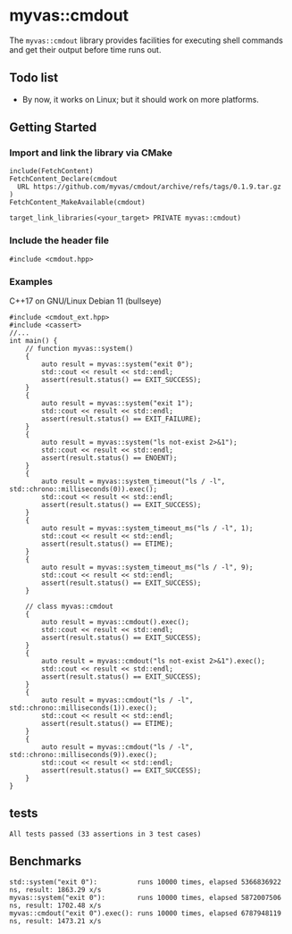 # myvas::cmdout
The `myvas::cmdout` library provides facilities for executing shell commands and get their output before time runs out.

## Todo list
- By now, it works on Linux; but it should work on more platforms.

## Getting Started
### Import and link the library via CMake
```
include(FetchContent)
FetchContent_Declare(cmdout
  URL https://github.com/myvas/cmdout/archive/refs/tags/0.1.9.tar.gz
)
FetchContent_MakeAvailable(cmdout)

target_link_libraries(<your_target> PRIVATE myvas::cmdout)
```
### Include the header file
```
#include <cmdout.hpp>
```

### Examples
C++17 on GNU/Linux Debian 11 (bullseye)
```
#include <cmdout_ext.hpp>
#include <cassert>
//...
int main() {
	// function myvas::system()
	{
		auto result = myvas::system("exit 0");
		std::cout << result << std::endl;
		assert(result.status() == EXIT_SUCCESS);
	}
	{
		auto result = myvas::system("exit 1");
		std::cout << result << std::endl;
		assert(result.status() == EXIT_FAILURE);
	}
	{
		auto result = myvas::system("ls not-exist 2>&1");
		std::cout << result << std::endl;
		assert(result.status() == ENOENT);
	}
	{
		auto result = myvas::system_timeout("ls / -l", std::chrono::milliseconds(0)).exec();
		std::cout << result << std::endl;
		assert(result.status() == EXIT_SUCCESS);
	}
	{
		auto result = myvas::system_timeout_ms("ls / -l", 1);
		std::cout << result << std::endl;
		assert(result.status() == ETIME);
	}
	{
		auto result = myvas::system_timeout_ms("ls / -l", 9);
		std::cout << result << std::endl;
		assert(result.status() == EXIT_SUCCESS);
	}

	// class myvas::cmdout
	{
		auto result = myvas::cmdout().exec();
		std::cout << result << std::endl;
		assert(result.status() == EXIT_SUCCESS);
	}
	{
		auto result = myvas::cmdout("ls not-exist 2>&1").exec();
		std::cout << result << std::endl;
		assert(result.status() == EXIT_SUCCESS);
	}
	{
		auto result = myvas::cmdout("ls / -l", std::chrono::milliseconds(1)).exec();
		std::cout << result << std::endl;
		assert(result.status() == ETIME);
	}
	{
		auto result = myvas::cmdout("ls / -l", std::chrono::milliseconds(9)).exec();
		std::cout << result << std::endl;
		assert(result.status() == EXIT_SUCCESS);
	}
}
```

## tests
```
All tests passed (33 assertions in 3 test cases)
```

## Benchmarks
```
std::system("exit 0"):          runs 10000 times, elapsed 5366836922 ns, result: 1863.29 x/s
myvas::system("exit 0"):        runs 10000 times, elapsed 5872007506 ns, result: 1702.48 x/s
myvas::cmdout("exit 0").exec(): runs 10000 times, elapsed 6787948119 ns, result: 1473.21 x/s
```
